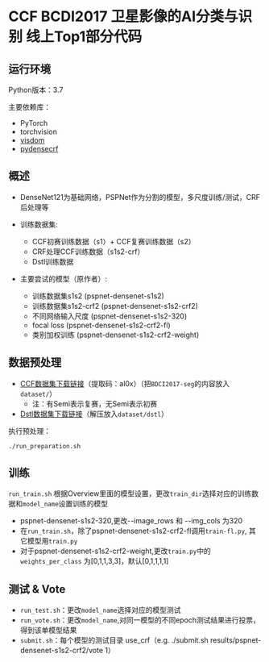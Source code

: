 # CCF BCDI2017 卫星影像的AI分类与识别 线上Top1部分代码

## 运行环境
Python版本：3.7

主要依赖库：
* PyTorch
* torchvision
* [visdom](http://github.com/facebookresearch/visdom)
* [pydensecrf](http://github.com/lucasb-eyer/pydensecrf)

## 概述

* DenseNet121为基础网络，PSPNet作为分割的模型，多尺度训练/测试，CRF后处理等

* 训练数据集:

	* CCF初赛训练数据（s1）+ CCF复赛训练数据（s2）
	* CRF处理CCF训练数据（s1s2-crf）
	* Dstl训练数据

* 主要尝试的模型（原作者）:

	* 训练数据集s1s2 (pspnet-densenet-s1s2)
	* 训练数据集s1s2-crf2 (pspnet-densenet-s1s2-crf2)
	* 不同网络输入尺度 (pspnet-densenet-s1s2-320)
	* focal loss (pspnet-densenet-s1s2-crf2-fl)
	* 类别加权训练 (pspnet-densenet-s1s2-crf2-weight)

## 数据预处理

* [CCF数据集下载链接](https://pan.baidu.com/s/1nu8srUh)（提取码：al0x）（把`BDCI2017-seg`的内容放入`dataset/`）
	* 注：有Semi表示复赛，无Semi表示初赛
* [Dstl数据集下载链接](https://www.kaggle.com/c/dstl-satellite-imagery-feature-detection/data)（解压放入`dataset/dstl`）

执行预处理：

	./run_preparation.sh


## 训练
`run_train.sh` 根据Overview里面的模型设置，更改`train_dir`选择对应的训练数据和`model_name`设置训练的模型
* pspnet-densenet-s1s2-320,更改--image_rows 和 --img_cols 为320
* 在`run_train.sh`，除了pspnet-densenet-s1s2-crf2-fl调用`train-fl.py`, 其它模型用`train.py`
* 对于pspnet-densenet-s1s2-crf2-weight,更改`train.py`中的`weights_per_class` 为[0,1,1,3,3]，默认[0,1,1,1,1]

## 测试 & Vote

* `run_test.sh`：更改`model_name`选择对应的模型测试
* `run_vote.sh`：更改`model_name`,对同一模型的不同epoch测试结果进行投票，得到该单模型结果
* `submit.sh`：每个模型的测试目录 use_crf（e.g. ./submit.sh results/pspnet-densenet-s1s2-crf2/vote 1）
